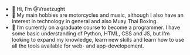 - 👋 Hi, I’m @Vraetzught
- 👀 My main hobbies are motorcycles and music, although I also have an interest in technology in general and also Muay Thai Boxing.
- 🌱 I’m currently on a graduate course to become a programmer. I have some basic understanding of Python, HTML, CSS and JS, but I'm looking to expand my knowledge, learn new skills and learn how to use all the tools available for web- and app-developement.

<!---
Vraetzught/Vraetzught is a ✨ special ✨ repository because its `README.md` (this file) appears on your GitHub profile.
You can click the Preview link to take a look at your changes.
--->
